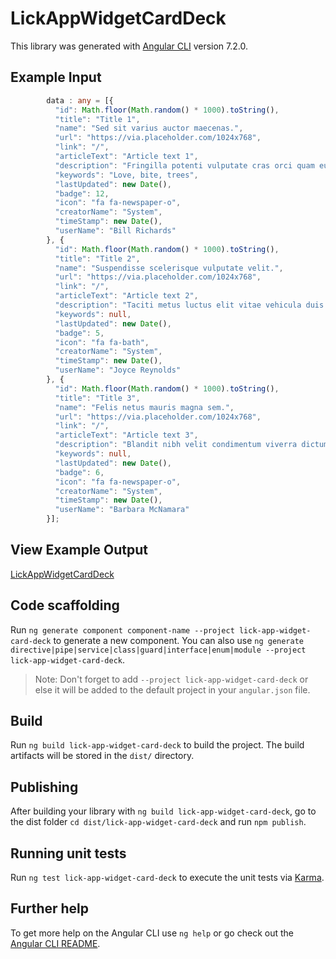 # LickAppWidgetCardDeck

This library was generated with [Angular CLI](https://github.com/angular/angular-cli) version 7.2.0.

## Example Input
```ts
        data : any = [{
          "id": Math.floor(Math.random() * 1000).toString(),
          "title": "Title 1",
          "name": "Sed sit varius auctor maecenas.",
          "url": "https://via.placeholder.com/1024x768",
          "link": "/",
          "articleText": "Article text 1",
          "description": "Fringilla potenti vulputate cras orci quam eu montes sollicitudin cum dictum fringilla auctor ullamcorper nullam auctor elit senectus eu nisi.",
          "keywords": "Love, bite, trees",
          "lastUpdated": new Date(),
          "badge": 12,
          "icon": "fa fa-newspaper-o",
          "creatorName": "System",
          "timeStamp": new Date(),
          "userName": "Bill Richards"
        }, {
          "id": Math.floor(Math.random() * 1000).toString(),
          "title": "Title 2",
          "name": "Suspendisse scelerisque vulputate velit.",
          "url": "https://via.placeholder.com/1024x768",
          "link": "/",
          "articleText": "Article text 2",
          "description": "Taciti metus luctus elit vitae vehicula duis hac varius eget nisl justo dapibus lacinia montes aptent sollicitudin sed metus nulla?",
          "keywords": null,
          "lastUpdated": new Date(),
          "badge": 5,
          "icon": "fa fa-bath",
          "creatorName": "System",
          "timeStamp": new Date(),
          "userName": "Joyce Reynolds"
        }, {
          "id": Math.floor(Math.random() * 1000).toString(),
          "title": "Title 3",
          "name": "Felis netus mauris magna sem.",
          "url": "https://via.placeholder.com/1024x768",
          "link": "/",
          "articleText": "Article text 3",
          "description": "Blandit nibh velit condimentum viverra dictumst lectus hendrerit sed luctus non inceptos inceptos ultricies congue dolor tempor a curabitur euismod!",
          "keywords": null,
          "lastUpdated": new Date(),
          "badge": 6,
          "icon": "fa fa-newspaper-o",
          "creatorName": "System",
          "timeStamp": new Date(),
          "userName": "Barbara McNamara"
        }];
```

## View Example Output

[LickAppWidgetCardDeck](https://lick-test.firebaseapp.com/application/general-widgets#lick-app-widget-card-deck)

## Code scaffolding

Run `ng generate component component-name --project lick-app-widget-card-deck` to generate a new component. You can also use `ng generate directive|pipe|service|class|guard|interface|enum|module --project lick-app-widget-card-deck`.
> Note: Don't forget to add `--project lick-app-widget-card-deck` or else it will be added to the default project in your `angular.json` file.

## Build

Run `ng build lick-app-widget-card-deck` to build the project. The build artifacts will be stored in the `dist/` directory.

## Publishing

After building your library with `ng build lick-app-widget-card-deck`, go to the dist folder `cd dist/lick-app-widget-card-deck` and run `npm publish`.

## Running unit tests

Run `ng test lick-app-widget-card-deck` to execute the unit tests via [Karma](https://karma-runner.github.io).

## Further help

To get more help on the Angular CLI use `ng help` or go check out the [Angular CLI README](https://github.com/angular/angular-cli/blob/master/README.md).
